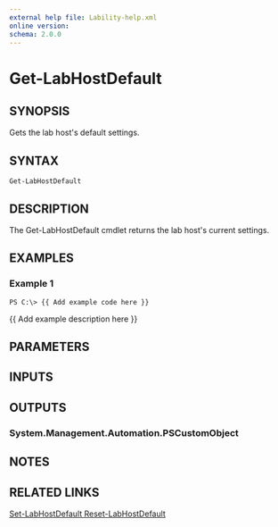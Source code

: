 ```yaml
---
external help file: Lability-help.xml
online version: 
schema: 2.0.0
---
```


# Get-LabHostDefault
## SYNOPSIS
Gets the lab host's default settings.

## SYNTAX

```
Get-LabHostDefault
```

## DESCRIPTION
The Get-LabHostDefault cmdlet returns the lab host's current settings.

## EXAMPLES

### Example 1
```
PS C:\> {{ Add example code here }}
```

{{ Add example description here }}

## PARAMETERS

## INPUTS

## OUTPUTS

### System.Management.Automation.PSCustomObject

## NOTES

## RELATED LINKS

[Set-LabHostDefault
Reset-LabHostDefault]()

